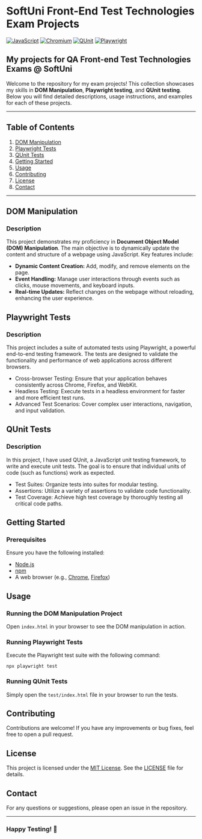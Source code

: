 # SoftUni Front-End Test Technologies Exam Projects
[![JavaScript](https://img.shields.io/badge/Made%20with-JavaScript-F7DF1E.svg)](https://developer.mozilla.org/en-US/docs/Web/JavaScript)
[![Chromium](https://img.shields.io/badge/tested%20on-Chromium-4285F4.svg)](https://www.chromium.org/)
[![QUnit](https://img.shields.io/badge/tested%20with-QUnit-9C4CB4.svg)](https://qunitjs.com/)
[![Playwright](https://img.shields.io/badge/tested%20with-Playwright-6E40C9.svg)](https://playwright.dev/)

## My projects for QA Front-end Test Technologies Exams @ SoftUni 
Welcome to the repository for my exam projects! This collection showcases my skills in **DOM Manipulation**, **Playwright testing**, and **QUnit testing**. Below you will find detailed descriptions, usage instructions, and examples for each of these projects.

---

## Table of Contents
1. [DOM Manipulation](#dom-manipulation)
2. [Playwright Tests](#playwright-tests)
3. [QUnit Tests](#qunit-tests)
4. [Getting Started](#getting-started)
5. [Usage](#usage)
6. [Contributing](#contributing)
7. [License](#license)
8. [Contact](#contact)

---

## DOM Manipulation

### Description
This project demonstrates my proficiency in **Document Object Model (DOM) Manipulation**. The main objective is to dynamically update the content and structure of a webpage using JavaScript. Key features include:

- **Dynamic Content Creation:** Add, modify, and remove elements on the page.
- **Event Handling:** Manage user interactions through events such as clicks, mouse movements, and keyboard inputs.
- **Real-time Updates:** Reflect changes on the webpage without reloading, enhancing the user experience.

## Playwright Tests

### Description
This project includes a suite of automated tests using Playwright, a powerful end-to-end testing framework. The tests are designed to validate the functionality and performance of web applications across different browsers.

- Cross-browser Testing: Ensure that your application behaves consistently across Chrome, Firefox, and WebKit.
- Headless Testing: Execute tests in a headless environment for faster and more efficient test runs.
- Advanced Test Scenarios: Cover complex user interactions, navigation, and input validation.
  
## QUnit Tests

### Description
In this project, I have used QUnit, a JavaScript unit testing framework, to write and execute unit tests. The goal is to ensure that individual units of code (such as functions) work as expected.

- Test Suites: Organize tests into suites for modular testing.
- Assertions: Utilize a variety of assertions to validate code functionality.
- Test Coverage: Achieve high test coverage by thoroughly testing all critical code paths.

## Getting Started

### Prerequisites
Ensure you have the following installed:

- [Node.js](https://nodejs.org/)
- [npm](https://www.npmjs.com/)
- A web browser (e.g., [Chrome](https://www.google.com/chrome/), [Firefox](https://www.mozilla.org/firefox/))

## Usage

### Running the DOM Manipulation Project
Open `index.html` in your browser to see the DOM manipulation in action.

### Running Playwright Tests
Execute the Playwright test suite with the following command:

```
npx playwright test
```

### Running QUnit Tests
Simply open the `test/index.html` file in your browser to run the tests.

## Contributing
Contributions are welcome! If you have any improvements or bug fixes, feel free to open a pull request.

## License
This project is licensed under the [MIT License](LICENSE). See the [LICENSE](LICENSE) file for details.

## Contact
For any questions or suggestions, please open an issue in the repository.

---
### Happy Testing! 🚀
